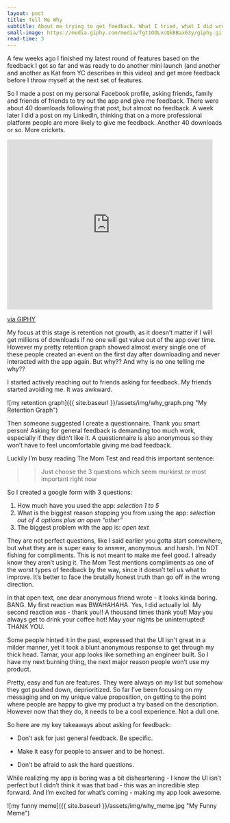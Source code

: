 ```yaml
---
layout: post
title: Tell Me Why
subtitle: About me trying to get feedback. What I tried, what I did wrong and how I eventually found what I needed.
small-image: https://media.giphy.com/media/Tgt1OOLvcQkBBax63y/giphy.gif
read-time: 3
---
```


A few weeks ago I finished my latest round of features based on the feedback I got so far and was ready to do another mini launch (and another and another as Kat from YC describes in this video) and get more feedback before I throw myself at the next set of features.

So I made a post on my personal Facebook profile, asking friends, family and friends of friends to try out the app and give me feedback. There were about 40 downloads following that post, but almost no feedback. A week later I did a post on my LinkedIn, thinking that on a more professional platform people are more likely to give me feedback. Another 40 downloads or so. More crickets.

<iframe src="https://giphy.com/embed/Tgt1OOLvcQkBBax63y" width="480" height="397" frameBorder="0" class="post-image post-gif" allowFullScreen></iframe><p><a href="https://giphy.com/gifs/tiktok-cute-aww-Tgt1OOLvcQkBBax63y">via GIPHY</a></p>

My focus at this stage is retention not growth, as it doesn’t matter if I will get millions of downloads if no one will get value out of the app over time. However my pretty retention graph showed almost every single one of these people created an event on the first day after downloading and never interacted with the app again. But why?? And why is no one telling me why??

I started actively reaching out to friends asking for feedback. My friends started avoiding me. It was awkward.

<span class="inline-post-image">![my retention graph]({{ site.baseurl }}/assets/img/why_graph.png "My Retention Graph")</span>

Then someone suggested I create a questionnaire. Thank you smart person! Asking for general feedback is demanding too much work, especially if they didn’t like it. A questionnaire is also anonymous so they won’t have to feel uncomfortable giving me bad feedback.

Luckily I’m busy reading The Mom Test and read this important sentence:

>>Just choose the 3 questions which seem murkiest or most important right now

So I created a google form with 3 questions:
1. How much have you used the app: *selection 1 to 5*
2. What is the biggest reason stopping you from using the app: *selection out of 4 options plus an open “other”*
3. The biggest problem with the app is: *open text*

They are not perfect questions, like I said earlier you gotta start somewhere, but what they are is super easy to answer, anonymous. and harsh. I’m NOT fishing for compliments. This is not meant to make me feel good. I already know they aren’t using it. The Mom Test mentions compliments as one of the worst types of feedback by the way, since it doesn’t tell us what to improve. It’s better to face the brutally honest truth than go off in the wrong direction.

In that open text, one dear anonymous friend wrote - it looks kinda boring. BANG. My first reaction was BWAHAHAHA. Yes, I did actually lol. My second reaction was - thank you!! A thousand times thank you!! May you always get to drink your coffee hot! May your nights be uninterrupted! THANK YOU.

Some people hinted it in the past, expressed that the UI isn't great in a milder manner, yet it took a blunt anonymous response to get through my thick head. Tamar, your app looks like something an engineer built. So I have my next burning thing, the next major reason people won’t use my product.

Pretty, easy and fun are features. They were always on my list but somehow they got pushed down, deprioritized. So far I’ve been focusing on my messaging and on my unique value proposition, on getting to the point where people are happy to give my product a try based on the description. However now that they do, it needs to be a cool experience. Not a dull one.

So here are my key takeaways about asking for feedback:

* Don’t ask for just general feedback. Be specific.

* Make it easy for people to answer and to be honest.

* Don’t be afraid to ask the hard questions.

While realizing my app is boring was a bit disheartening - I know the UI isn’t perfect but I didn’t think it was that bad - this was an incredible step forward. And I’m excited for what’s coming - making my app look awesome.


<span class="inline-post-image">![my funny meme]({{ site.baseurl }}/assets/img/why_meme.jpg "My Funny Meme")</span>
